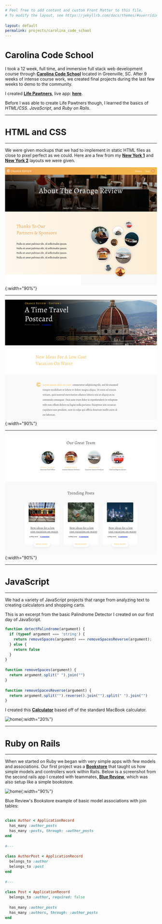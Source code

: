 ```yaml
---
# Feel free to add content and custom Front Matter to this file.
# To modify the layout, see https://jekyllrb.com/docs/themes/#overriding-theme-defaults

layout: default
permalink: projects/carolina_code_school
---
```



# Carolina Code School

I took a 12 week, full time, and immersive full stack web development course through **[Carolina Code School](https://carolinacodeschool.org/)** located in Greenville, SC. After 9 weeks of intense course work, we created final projects during the last few weeks to demo to the community.

I created **[Life Pawtners]({{site.life_pawtners_details}})**, live app: **[here](https://lifepawtners.herokuapp.com/)**.

Before I was able to create Life Pawtners though, I learned the basics of _HTML/CSS_. _JavaScript_, and _Ruby on Rails_.

* * *
# HTML and CSS
* * *

We were given mockups that we had to implement in static HTML files as close to pixel perfect as we could. Here are a few from my **[New York 1](https://github.com/emmaconverse/ccs_new_york_layout_1)** and **[New York 2](https://github.com/emmaconverse/ccs_new_york_layout_2)** layouts we were given.

![home](../assets/images/ny-3.png){:width="90%"}
* * *
![home](../assets/images/ny-4.png){:width="90%"}
* * *
![home](../assets/images/ny-2.png){:width="90%"}

* * *
# JavaScript
* * *

We had a variety of JavaScript projects that range from analyzing text to creating calculators and shopping carts.

This is an excerpt from the basic Palindrome Detector I created on our first day of JavaScript.

```js
function detectPalindrome(argument) {
  if (typeof argument === 'string') {
    return removeSpaces(argument) === removeSpacesReverse(argument);
  } else {
    return false
  }
}

function removeSpaces(argument) {
  return argument.split(" ").join("")
}

function removeSpacesReverse(argument) {
  return argument.split("").reverse().join("").split(" ").join("")
}
````

I created this **[Calculator](https://github.com/emmaconverse/calculator)** based off of the standard MacBook calculator.

![home](../assets/images/calculator.png){:width="20%"}



* * *
# Ruby on Rails
* * *

When we started on Ruby we began with very simple apps with few models and associations. Our first project was a **[Bookstore](https://github.com/emmaconverse/ecommerce_bookstore)** that taught us how simple models and controllers work within Rails. Below is a screenshot from the second rails app I created with teammates, **[Blue Review](https://github.com/emmaconverse/blue_review)**, which was also setup like a simple bookstore.

![home](../assets/images/blue-review.png){:width="90%"}

Blue Review's Bookstore example of basic model associations with join tables:
```Ruby

class Author < ApplicationRecord
  has_many :author_posts
  has_many :posts, through: :author_posts
end

#---

class AuthorPost < ApplicationRecord
  belongs_to :author
  belongs_to :post
end

#---

class Post < ApplicationRecord
  belongs_to :author, required: false

  has_many :author_posts
  has_many :authors, through: :author_posts
end
```
